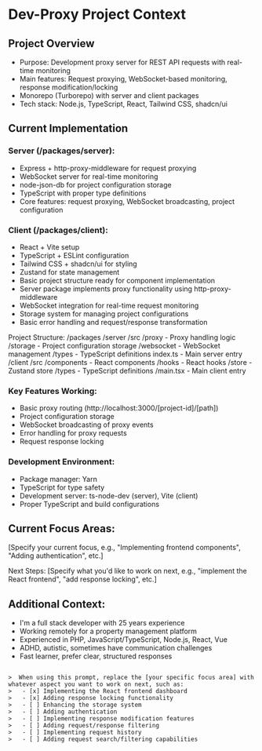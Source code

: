 
# Dev-Proxy Project Context

## Project Overview
- Purpose: Development proxy server for REST API requests with real-time monitoring
- Main features: Request proxying, WebSocket-based monitoring, response modification/locking
- Monorepo (Turborepo) with server and client packages
- Tech stack: Node.js, TypeScript, React, Tailwind CSS, shadcn/ui

## Current Implementation

### Server (/packages/server):
- Express + http-proxy-middleware for request proxying
- WebSocket server for real-time monitoring
- node-json-db for project configuration storage
- TypeScript with proper type definitions
- Core features: request proxying, WebSocket broadcasting, project configuration

### Client (/packages/client):
- React + Vite setup
- TypeScript + ESLint configuration
- Tailwind CSS + shadcn/ui for styling
- Zustand for state management
- Basic project structure ready for component implementation
- Server package implements proxy functionality using http-proxy-middleware
- WebSocket integration for real-time request monitoring
- Storage system for managing project configurations
- Basic error handling and request/response transformation

Project Structure:
/packages
  /server
    /src
      /proxy - Proxy handling logic
      /storage - Project configuration storage
      /websocket - WebSocket management
      /types - TypeScript definitions
      index.ts - Main server entry
  /client 
    /src
      /components - React components
      /hooks - React hooks
      /store - Zustand store
      /types - TypeScript definitions
      /main.tsx - Main client entry

### Key Features Working:
- Basic proxy routing (http://localhost:3000/[project-id]/[path])
- Project configuration storage
- WebSocket broadcasting of proxy events
- Error handling for proxy requests
- Request response locking

### Development Environment:
- Package manager: Yarn
- TypeScript for type safety
- Development server: ts-node-dev (server), Vite (client)
- Proper TypeScript and build configurations

## Current Focus Areas:
[Specify your current focus, e.g., "Implementing frontend components", "Adding authentication", etc.]

Next Steps:
[Specify what you'd like to work on next, e.g., "implement the React frontend", "add response locking", etc.]

## Additional Context:
- I'm a full stack developer with 25 years experience
- Working remotely for a property management platform
- Experienced in PHP, JavaScript/TypeScript, Node.js, React, Vue
- ADHD, autistic, sometimes have communication challenges
- Fast learner, prefer clear, structured responses
```

>  When using this prompt, replace the [your specific focus area] with whatever aspect you want to work on next, such as:
>   - [x] Implementing the React frontend dashboard
>   - [x] Adding response locking functionality
>   - [ ] Enhancing the storage system
>   - [ ] Adding authentication
>   - [ ] Implementing response modification features
>   - [ ] Adding request/response filtering
>   - [ ] Implementing request history
>   - [ ] Adding request search/filtering capabilities
